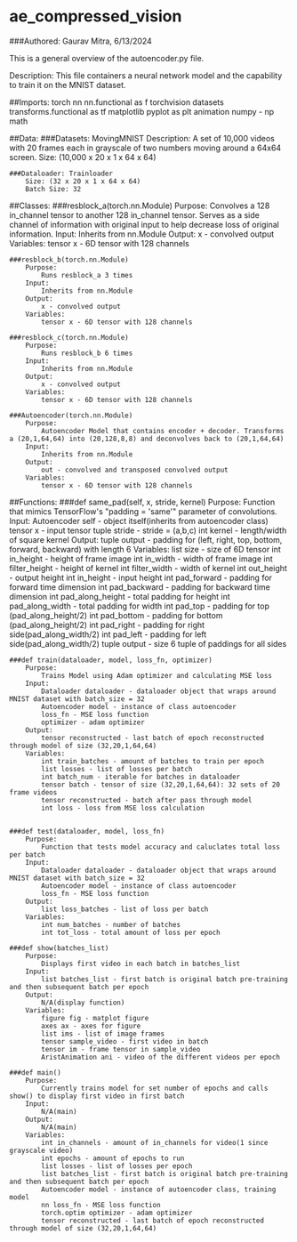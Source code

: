 # ae_compressed_vision
###Authored: Gaurav Mitra, 6/13/2024

This is a general overview of the autoencoder.py file.

Description: This file containers a neural network model and the capability to train it on the MNIST dataset.

##Imports:
    torch 
        nn
        nn.functional as f
    torchvision
        datasets
        transforms.functional as tf
    matplotlib 
        pyplot as plt
        animation
    numpy - np
    math

##Data:
    ###Datasets: MovingMNIST
        Description: A set of 10,000 videos with 20 frames each in grayscale of two numbers moving around a 64x64 screen.
        Size: (10,000 x 20 x 1 x 64 x 64)

    ###Dataloader: Trainloader
        Size: (32 x 20 x 1 x 64 x 64)
        Batch Size: 32

##Classes:
    ###resblock_a(torch.nn.Module)
        Purpose:
            Convolves a 128 in_channel tensor to another 128 in_channel tensor. Serves as a side channel of information with original input to help decrease loss of original information.
        Input:
            Inherits from nn.Module
        Output:
            x - convolved output
        Variables:
            tensor x - 6D tensor with 128 channels
    
    ###resblock_b(torch.nn.Module)
        Purpose:
            Runs resblock_a 3 times
        Input:
            Inherits from nn.Module
        Output:
            x - convolved output
        Variables:
            tensor x - 6D tensor with 128 channels

    ###resblock_c(torch.nn.Module)
        Purpose:
            Runs resblock_b 6 times
        Input:
            Inherits from nn.Module
        Output:
            x - convolved output
        Variables:
            tensor x - 6D tensor with 128 channels

    ###Autoencoder(torch.nn.Module)
        Purpose:
            Autoencoder Model that contains encoder + decoder. Transforms a (20,1,64,64) into (20,128,8,8) and deconvolves back to (20,1,64,64)
        Input:
            Inherits from nn.Module
        Output:
            out - convolved and transposed convolved output
        Variables:
            tensor x - 6D tensor with 128 channels

##Functions:
    ###def same_pad(self, x, stride, kernel)
        Purpose:
            Function that mimics TensorFlow's "padding = 'same'" parameter of convolutions.
        Input:
            Autoencoder self - object itself(inherits from autoencoder class)
            tensor x - input tensor
            tuple stride - stride =  (a,b,c)
            int kernel - length/width of square kernel
        Output:
            tuple output - padding for (left, right, top, bottom, forward, backward) with length 6
        Variables:
            list size - size of 6D tensor
            int in_height - height of frame image
            int in_width - width of frame image
            int filter_height - height of kernel
            int filter_width - width of kernel
            int out_height - output height
            int in_height - input height
            int pad_forward - padding for forward time dimension
            int pad_backward - padding for backward time dimension
            int pad_along_height - total padding for height
            int pad_along_width - total padding for width
            int pad_top - padding for top (pad_along_height/2)
            int pad_bottom - padding for bottom (pad_along_height/2)
            int pad_right - padding for right side(pad_along_width/2)
            int pad_left - padding for left side(pad_along_width/2)
            tuple output - size 6 tuple of paddings for all sides

    ###def train(dataloader, model, loss_fn, optimizer)
        Purpose:
            Trains Model using Adam optimizer and calculating MSE loss
        Input:
            Dataloader dataloader - dataloader object that wraps around MNIST dataset with batch_size = 32
            Autoencoder model - instance of class autoencoder
            loss_fn - MSE loss function
            optimizer - adam optimizer
        Output:
            tensor reconstructed - last batch of epoch reconstructed through model of size (32,20,1,64,64)
        Variables:
            int train_batches - amount of batches to train per epoch
            list losses - list of losses per batch
            int batch_num - iterable for batches in dataloader
            tensor batch - tensor of size (32,20,1,64,64): 32 sets of 20 frame videos
            tensor reconstructed - batch after pass through model
            int loss - loss from MSE loss calculation

    
    ###def test(dataloader, model, loss_fn)
        Purpose:
            Function that tests model accuracy and caluclates total loss per batch
        Input:
            Dataloader dataloader - dataloader object that wraps around MNIST dataset with batch_size = 32
            Autoencoder model - instance of class autoencoder
            loss_fn - MSE loss function
        Output:
            list loss_batches - list of loss per batch
        Variables:
            int num_batches - number of batches
            int tot_loss - total amount of loss per epoch
    
    ###def show(batches_list)
        Purpose:
            Displays first video in each batch in batches_list
        Input:
            list batches_list - first batch is original batch pre-training and then subsequent batch per epoch
        Output:
            N/A(display function)
        Variables:
            figure fig - matplot figure
            axes ax - axes for figure
            list ims - list of image frames
            tensor sample_video - first video in batch
            tensor im - frame tensor in sample_video
            AristAnimation ani - video of the different videos per epoch

    ###def main()
        Purpose:
            Currently trains model for set number of epochs and calls show() to display first video in first batch
        Input:
            N/A(main)
        Output:
            N/A(main)
        Variables:
            int in_channels - amount of in_channels for video(1 since grayscale video)
            int epochs - amount of epochs to run
            list losses - list of losses per epoch
            list batches_list - first batch is original batch pre-training and then subsequent batch per epoch
            Autoencoder model - instance of autoencoder class, training model
            nn loss_fn - MSE loss function
            torch.optim optimizer - adam optimizer
            tensor reconstructed - last batch of epoch reconstructed through model of size (32,20,1,64,64)
        

